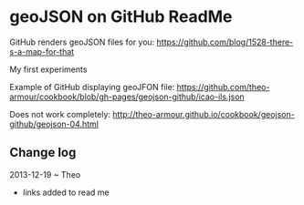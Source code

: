 geoJSON on GitHub ReadMe
========================

GitHub renders geoJSON files for you:
<https://github.com/blog/1528-there-s-a-map-for-that>

My first experiments

Example of GitHub displaying geoJFON file:
<https://github.com/theo-armour/cookbook/blob/gh-pages/geojson-github/icao-ils.json>

Does not work completely:
<http://theo-armour.github.io/cookbook/geojson-github/geojson-04.html>


## Change log

2013-12-19 ~ Theo

* links added to read me